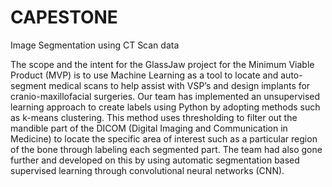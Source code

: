# CAPESTONE
Image Segmentation using CT Scan data

The scope and the intent for the GlassJaw project for the Minimum Viable Product (MVP) is to use Machine Learning as a tool to locate and auto-segment medical scans to help assist with VSP’s and design implants for cranio-maxillofacial surgeries. Our team has implemented an unsupervised learning approach to create labels using Python by adopting methods such as k-means clustering.
This method uses thresholding to filter out the mandible part of the DICOM (Digital Imaging and Communication in Medicine) to locate the specific area of interest such as a particular region of the bone through labeling each segmented part. The team had also gone further and developed on this by using automatic segmentation based supervised learning through convolutional neural networks (CNN).
